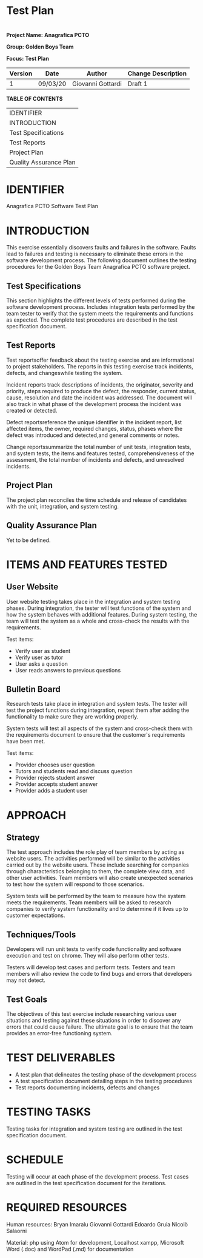 # Test Plan

#

**Project Name:**  **Anagrafica PCTO**

**Group:**  **Golden Boys Team**

**Focus:**  **Test Plan**



| Version |    Date     |       Author        | Change Description |
| ------- | ----------- | ------------------- | ------------------ |
|      1  |   09/03/20  |   Giovanni Gottardi | Draft 1            |




**TABLE OF CONTENTS**

|   |
| --- |
| IDENTIFIER |
| INTRODUCTION |
| Test Specifications |
| Test Reports |
| Project Plan |
| Quality Assurance Plan |




















# IDENTIFIER

Anagrafica PCTO Software Test Plan



# INTRODUCTION

This exercise essentially discovers faults and failures in the software. Faults lead to failures and testing is necessary to eliminate these errors in the software development process. The following document outlines the testing procedures for the Golden Boys Team Anagrafica PCTO software project.

## Test Specifications

This section highlights the different levels of tests performed during the software development process. Includes integration tests performed by the team tester to verify that the system meets the requirements and functions as expected. The complete test procedures are described in the test specification document.

## Test Reports

Test reportsoffer feedback about the testing exercise and are informational to project stakeholders. The reports in this testing exercise track incidents, defects, and changeswhile testing the system.

Incident reports track descriptions of incidents, the originator, severity and priority, steps required to produce the defect, the responder, current status, cause, resolution and date the incident was addressed. The document will also track in what phase of the development process the incident was created or detected.

Defect reportsreference the unique identifier in the incident report, list affected items, the owner, required changes, status, phases where the defect was introduced and detected,and general comments or notes.

Change reportssummarize the total number of unit tests, integration tests, and system tests, the items and features tested, comprehensiveness of the assessment, the total number of incidents and defects, and unresolved incidents.

## Project Plan

The project plan reconciles the time schedule and release of candidates with the unit, integration, and system testing.

## Quality Assurance Plan

Yet to be defined.







# ITEMS AND FEATURES TESTED

## User Website

User website testing takes place in the integration and system testing phases. During integration, the tester will test functions of the system and how the system behaves with additional features. During system testing, the team will test the system as a whole and cross-check the results with the requirements.

Test items:

- Verify user as student
- Verify user as tutor
- User asks a question
- User reads answers to previous questions

## Bulletin Board

Research tests take place in integration and system tests. The tester will test the project functions during integration, repeat them after adding the functionality to make sure they are working properly.

System tests will test all aspects of the system and cross-check them with the requirements document to ensure that the customer&#39;s requirements have been met.

Test items:

- Provider chooses user question
- Tutors and students read and discuss question
- Provider rejects student answer
- Provider accepts student answer
- Provider adds a student user







# APPROACH

## Strategy

The test approach includes the role play of team members by acting as website users. The activities performed will be similar to the activities carried out by the website users. These include searching for companies through characteristics belonging to them, the complete view data, and other user activities. Team members will also create unexpected scenarios to test how the system will respond to those scenarios.

System tests will be performed by the team to measure how the system meets the requirements. Team members will be asked to research companies to verify system functionality and to determine if it lives up to customer expectations.

## Techniques/Tools

Developers will run unit tests to verify code functionality and software execution and test on chrome. They will also perform other tests.

Testers will develop test cases and perform tests. Testers and team members will also review the code to find bugs and errors that developers may not detect.

## Test Goals

The objectives of this test exercise include researching various user situations and testing against these situations in order to discover any errors that could cause failure. The ultimate goal is to ensure that the team provides an error-free functioning system.





# TEST DELIVERABLES

- A test plan that delineates the testing phase of the development process
- A test specification document detailing steps in the testing procedures
- Test reports documenting incidents, defects and changes



# TESTING TASKS

Testing tasks for integration and system testing are outlined in the test specification document.




# SCHEDULE

Testing will occur at each phase of the development process. Test cases are outlined in the test specification document for the iterations.



# REQUIRED RESOURCES

Human resources:  Bryan Imaralu
                  Giovanni Gottardi
                  Edoardo Gruia
                  Nicolò Salaorni

Material: php using Atom for development, Localhost xampp, Microsoft Word (.doc) and WordPad
          (.md) for documentation
